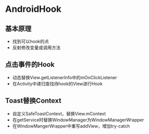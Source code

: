 # AndroidHook
## 基本原理
- 找到可以hook的点
- 反射修改变量或调用方法

## 点击事件的Hook
- 动态替换View.getListenerInfo中的mOnClickListener
- 在Activity中递归查找待hook的View进行Hook

## Toast替换Context
- 自定义SafeToastContext，替换View.mContext
- 在getService时替换WindowManager为WindowManagerWrapper
- 在WindowMangerWrapper中重写addView，增加try-catch
